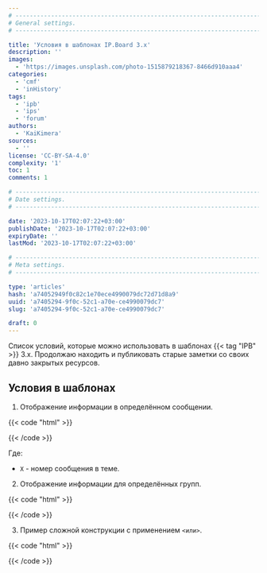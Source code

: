 ```yaml
---
# -------------------------------------------------------------------------------------------------------------------- #
# General settings.
# -------------------------------------------------------------------------------------------------------------------- #

title: 'Условия в шаблонах IP.Board 3.x'
description: ''
images:
  - 'https://images.unsplash.com/photo-1515879218367-8466d910aaa4'
categories:
  - 'cmf'
  - 'inHistory'
tags:
  - 'ipb'
  - 'ips'
  - 'forum'
authors:
  - 'KaiKimera'
sources:
  - ''
license: 'CC-BY-SA-4.0'
complexity: '1'
toc: 1
comments: 1

# -------------------------------------------------------------------------------------------------------------------- #
# Date settings.
# -------------------------------------------------------------------------------------------------------------------- #

date: '2023-10-17T02:07:22+03:00'
publishDate: '2023-10-17T02:07:22+03:00'
expiryDate: ''
lastMod: '2023-10-17T02:07:22+03:00'

# -------------------------------------------------------------------------------------------------------------------- #
# Meta settings.
# -------------------------------------------------------------------------------------------------------------------- #

type: 'articles'
hash: 'a74052949f0c82c1e70ece4990079dc72d71d8a9'
uuid: 'a7405294-9f0c-52c1-a70e-ce4990079dc7'
slug: 'a7405294-9f0c-52c1-a70e-ce4990079dc7'

draft: 0
---
```


Список условий, которые можно использовать в шаблонах {{< tag "IPB" >}} 3.x. Продолжаю находить и публиковать старые заметки со своих давно закрытых ресурсов.

<!--more-->

## Условия в шаблонах

1. Отображение информации в определённом сообщении.

{{< code "html" >}}
<if test="$post['post']['post_count'] == X">
  <!-- информация только в сообщении X -->
</if>
{{< /code >}}

Где:

- `X` - номер сообщения в теме.

2. Отображение информации для определённых групп.

{{< code "html" >}}
<if test="in_array($this->memberData['member_group_id'], array( 4,5,6 ) )">
  <!-- информация только для групп ID = 4, 5 и 6 -->
<else />
  <!-- информация для всех остальных -->
</if>
{{< /code >}}

3. Пример сложной конструкции с применением `<или>`.

{{< code "html" >}}
<if test="memberbox:|:$this->memberData['member_id']">
  <!-- информация только для пользователей -->
<else />
  <!-- информация только для гостей -->
</if>
{{< /code >}}

